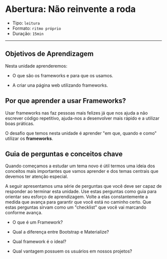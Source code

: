 # Abertura: Não reinvente a roda

- Tipo: `leitura`
- Formato: `ritmo próprio`
- Duração: `15min`

***

## Objetivos de Aprendizagem

Nesta unidade aprenderemos:

- O que são os frameworks e para que os usamos.

- A criar una página web utilizando frameworks.

## Por que aprender a usar Frameworks?

Usar frameworks nas faz pessoas mais felizes já que nos ajuda a não escrever código repetitivo, ajuda-nos a desenvolver mais rápido e a utilizar boas práticas.

O desafio que temos nesta unidade é aprender "em que, quando e como" utilizar os **frameworks**.

## Guia de perguntas e conceitos chave

Quando começamos a estudar um tema novo é útil termos uma ideia dos conceitos mais importantes que vamos aprender e dos temas centrais que devemos ter atenção especial.

A seguir apresentamos uma série de perguntas que você deve ser capaz de responder ao terminar esta unidade. Use estas perguntas como guia para orientar seu esforço de aprendizagem. Volte a elas constantemente a medida que avança para garantir que você está no caminho certo. Que estas perguntas sirvam como um "checklist" que você vai marcando conforme avança.

- O que é um Framework?

- Qual a diferença entre Bootstrap e Materialize?

- Qual framework é o ideal?

- Qual vantagem possuem os usuários em nossos projetos?
